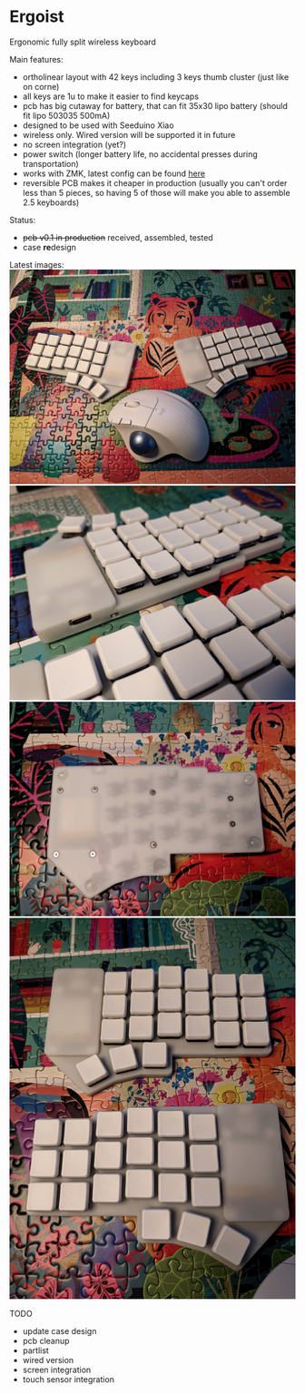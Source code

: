 # Ergoist
Ergonomic fully split wireless keyboard

Main features: 
- ortholinear layout with 42 keys including 3 keys thumb cluster (just like on corne)
- all keys are 1u to make it easier to find keycaps
- pcb has big cutaway for battery, that can fit 35x30 lipo battery (should fit lipo 503035 500mA)
- designed to be used with Seeduino Xiao
- wireless only. Wired version will be supported it in future
- no screen integration (yet?)
- power switch (longer battery life, no accidental presses during transportation)
- works with ZMK, latest config can be found [here](https://github.com/ruslansharipov/ergoist-zmk-config)
- reversible PCB makes it cheaper in production (usually you can't order less than 5 pieces, so having 5 of those will make you able to assemble 2.5 keyboards)

Status:
- ~~pcb v0.1 in production~~ received, assembled, tested
- case **re**design

Latest images:
![1](/assets/ergoist_011.jpg)
![2](/assets/ergoist_012.jpg)
![3](/assets/ergoist_013.jpg)
![4](/assets/ergoist_014.jpg)

TODO
- update case design
- pcb cleanup
- partlist
- wired version
- screen integration
- touch sensor integration
